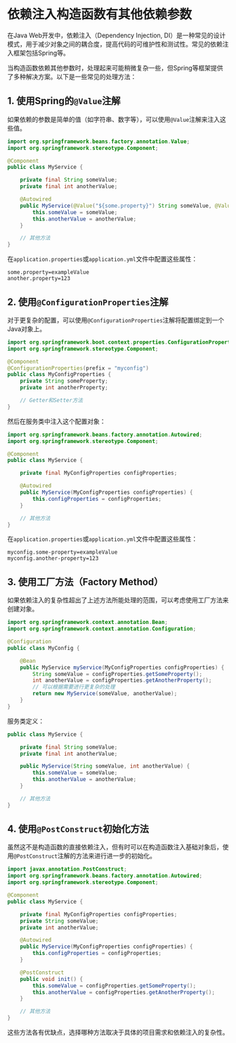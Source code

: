 # 依赖注入构造函数有其他依赖参数

在Java Web开发中，依赖注入（Dependency Injection, DI）是一种常见的设计模式，用于减少对象之间的耦合度，提高代码的可维护性和测试性。常见的依赖注入框架包括Spring等。

当构造函数依赖其他参数时，处理起来可能稍微复杂一些，但Spring等框架提供了多种解决方案。以下是一些常见的处理方法：

## 1. 使用Spring的`@Value`注解

如果依赖的参数是简单的值（如字符串、数字等），可以使用`@Value`注解来注入这些值。

```java
import org.springframework.beans.factory.annotation.Value;
import org.springframework.stereotype.Component;

@Component
public class MyService {

    private final String someValue;
    private final int anotherValue;

    @Autowired
    public MyService(@Value("${some.property}") String someValue, @Value("${another.property}") int anotherValue) {
        this.someValue = someValue;
        this.anotherValue = anotherValue;
    }

    // 其他方法
}
```

在`application.properties`或`application.yml`文件中配置这些属性：

```properties
some.property=exampleValue
another.property=123
```

## 2. 使用`@ConfigurationProperties`注解

对于更复杂的配置，可以使用`@ConfigurationProperties`注解将配置绑定到一个Java对象上。

```java
import org.springframework.boot.context.properties.ConfigurationProperties;
import org.springframework.stereotype.Component;

@Component
@ConfigurationProperties(prefix = "myconfig")
public class MyConfigProperties {
    private String someProperty;
    private int anotherProperty;

    // Getter和Setter方法
}
```

然后在服务类中注入这个配置对象：

```java
import org.springframework.beans.factory.annotation.Autowired;
import org.springframework.stereotype.Component;

@Component
public class MyService {

    private final MyConfigProperties configProperties;

    @Autowired
    public MyService(MyConfigProperties configProperties) {
        this.configProperties = configProperties;
    }

    // 其他方法
}
```

在`application.properties`或`application.yml`文件中配置这些属性：

```properties
myconfig.some-property=exampleValue
myconfig.another-property=123
```

## 3. 使用工厂方法（Factory Method）

如果依赖注入的复杂性超出了上述方法所能处理的范围，可以考虑使用工厂方法来创建对象。

```java
import org.springframework.context.annotation.Bean;
import org.springframework.context.annotation.Configuration;

@Configuration
public class MyConfig {

    @Bean
    public MyService myService(MyConfigProperties configProperties) {
        String someValue = configProperties.getSomeProperty();
        int anotherValue = configProperties.getAnotherProperty();
        // 可以根据需要进行更复杂的处理
        return new MyService(someValue, anotherValue);
    }
}
```

服务类定义：

```java
public class MyService {

    private final String someValue;
    private final int anotherValue;

    public MyService(String someValue, int anotherValue) {
        this.someValue = someValue;
        this.anotherValue = anotherValue;
    }

    // 其他方法
}
```

## 4. 使用`@PostConstruct`初始化方法

虽然这不是构造函数的直接依赖注入，但有时可以在构造函数注入基础对象后，使用`@PostConstruct`注解的方法来进行进一步的初始化。

```java
import javax.annotation.PostConstruct;
import org.springframework.beans.factory.annotation.Autowired;
import org.springframework.stereotype.Component;

@Component
public class MyService {

    private final MyConfigProperties configProperties;
    private String someValue;
    private int anotherValue;

    @Autowired
    public MyService(MyConfigProperties configProperties) {
        this.configProperties = configProperties;
    }

    @PostConstruct
    public void init() {
        this.someValue = configProperties.getSomeProperty();
        this.anotherValue = configProperties.getAnotherProperty();
    }

    // 其他方法
}
```

这些方法各有优缺点，选择哪种方法取决于具体的项目需求和依赖注入的复杂性。
